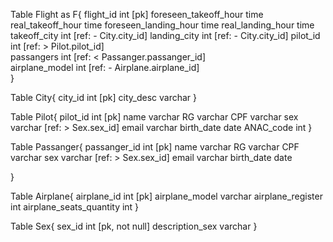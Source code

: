 Table Flight as F{
  flight_id int [pk]
  foreseen_takeoff_hour time 
  real_takeoff_hour time
  foreseen_landing_hour time
  real_landing_hour time
  takeoff_city int [ref: - City.city_id]
  landing_city int [ref: - City.city_id]
  pilot_id int [ref: > Pilot.pilot_id]  
  passangers int [ref: < Passanger.passanger_id]  
  airplane_model int [ref: - Airplane.airplane_id]  
}

Table City{
  city_id int [pk]
  city_desc varchar
}

Table Pilot{
  pilot_id int [pk]
  name varchar
  RG  varchar
  CPF varchar
  sex varchar [ref: > Sex.sex_id]
  email varchar
  birth_date date
  ANAC_code int
}

Table Passanger{
  passanger_id int [pk]
  name varchar
  RG  varchar
  CPF varchar
  sex varchar [ref: > Sex.sex_id]
  email varchar
  birth_date date
  
}

Table Airplane{
  airplane_id int [pk]
  airplane_model varchar
  airplane_register int
  airplane_seats_quantity int
}

Table Sex{ 
  sex_id int [pk, not null]
  description_sex varchar 
}
